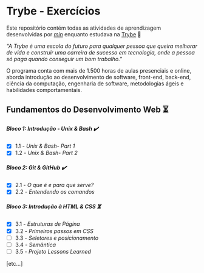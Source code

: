 # Trybe - Exercícios

Este repositório contém todas as atividades de aprendizagem desenvolvidas por _[min](https://www.linkedin.com/in/alissonooliveira/)_ enquanto estudava na [Trybe](https://www.betrybe.com/) :rocket:

_"A Trybe é uma escola do futuro para qualquer pessoa que queira melhorar de vida e construir uma carreira de sucesso em tecnologia, onde a pessoa só paga quando conseguir um bom trabalho."_

O programa conta com mais de 1.500 horas de aulas presenciais e online, aborda introdução ao desenvolvimento de software, front-end, back-end, ciência da computação, engenharia de software, metodologias ágeis e habilidades comportamentais.

## Fundamentos do Desenvolvimento Web :hourglass_flowing_sand:

##### Bloco 1: Introdução - Unix & Bash :heavy_check_mark:

- [X] 1.1 - _Unix & Bash- Part 1_
- [X] 1.2 - _Unix & Bash- Part 2_

##### Bloco 2: Git & GitHub :heavy_check_mark:

- [X] 2.1 - _O que é e para que serve?_
- [X] 2.2 - _Entendendo os comandos_

##### Bloco 3: Introdução à HTML & CSS :hourglass_flowing_sand:
- [X] 3.1 - _Estruturas de Página_
- [X] 3.2 - _Primeiros passos em CSS_
- [ ] 3.3 - _Seletores e posicionamento_
- [ ] 3.4 - _Semântica_
- [ ] 3.5 - _Projeto Lessons Learned_

[etc...]
